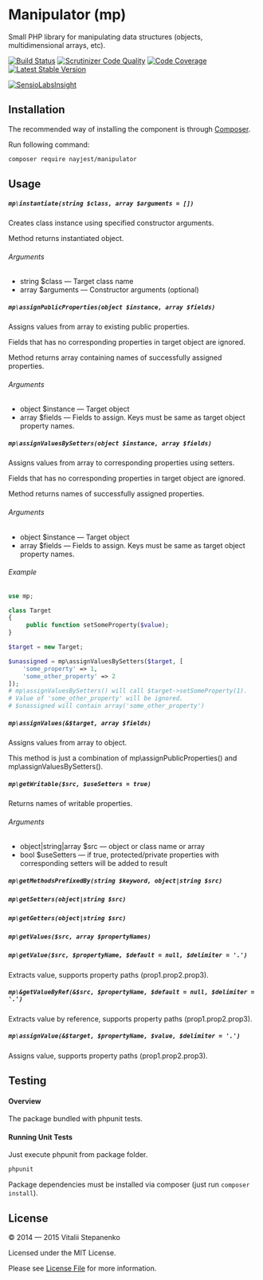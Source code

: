 Manipulator (mp)
=======

Small PHP library for manipulating data structures (objects, multidimensional arrays, etc).


[![Build Status](https://travis-ci.org/Nayjest/manipulator.svg)](https://travis-ci.org/Nayjest/manipulator)
[![Scrutinizer Code Quality](https://scrutinizer-ci.com/g/Nayjest/manipulator/badges/quality-score.png?b=master)](https://scrutinizer-ci.com/g/Nayjest/manipulator/?branch=master)
[![Code Coverage](https://scrutinizer-ci.com/g/Nayjest/manipulator/badges/coverage.png?b=master)](https://scrutinizer-ci.com/g/Nayjest/manipulator/?branch=master)
[![Latest Stable Version](https://img.shields.io/packagist/v/nayjest/manipulator.svg)](https://packagist.org/packages/nayjest/manipulator)

[![SensioLabsInsight](https://insight.sensiolabs.com/projects/4c4b3aa4-e366-456e-8065-67033d2a8080/big.png)](https://insight.sensiolabs.com/projects/4c4b3aa4-e366-456e-8065-67033d2a8080)

## Installation

The recommended way of installing the component is through [Composer](https://getcomposer.org).

Run following command:

```bash
composer require nayjest/manipulator
```

## Usage

##### `mp\instantiate(string $class, array $arguments = [])`

Creates class instance using specified constructor arguments.

Method returns instantiated object.

###### Arguments

* string $class &mdash; Target class name
* array $arguments &mdash; Constructor arguments (optional)



##### `mp\assignPublicProperties(object $instance, array $fields)`

Assigns values from array to existing public properties.

Fields that has no corresponding properties in target object are ignored.

Method returns array containing names of successfully assigned properties.

###### Arguments

* object $instance &mdash; Target object
* array $fields &mdash; Fields to assign. Keys must be same as target object property names.



##### `mp\assignValuesBySetters(object $instance, array $fields)`

Assigns values from array to corresponding properties using setters.

Fields that has no corresponding properties in target object are ignored.

Method returns names of successfully assigned properties.

###### Arguments

* object $instance &mdash; Target object
* array $fields &mdash; Fields to assign. Keys must be same as target object property names.

###### Example

```php
use mp;

class Target
{
     public function setSomeProperty($value);
}

$target = new Target;

$unassigned = mp\assignValuesBySetters($target, [
    'some_property' => 1,
    'some_other_property' => 2
]);
# mp\assignValuesBySetters() will call $target->setSomeProperty(1).
# Value of 'some_other_property' will be ignored.
# $unassigned will contain array('some_other_property')
```

##### `mp\assignValues(&$target, array $fields)`

Assigns values from array to object. 

This method is just a combination of mp\assignPublicProperties() and mp\assignValuesBySetters().



##### `mp\getWritable($src, $useSetters = true)`

Returns names of writable properties.

###### Arguments

* object|string|array $src &mdash; object or class name or array
* bool $useSetters &mdash; if true, protected/private properties with corresponding setters will be added to result

##### `mp\getMethodsPrefixedBy(string $keyword, object|string $src)`


##### `mp\getSetters(object|string $src)`


##### `mp\getGetters(object|string $src)`


##### `mp\getValues($src, array $propertyNames)`


##### `mp\getValue($src, $propertyName, $default = null, $delimiter = '.')`

Extracts value, supports property paths (prop1.prop2.prop3).


##### `mp\&getValueByRef(&$src, $propertyName, $default = null, $delimiter = '.')`

Extracts value by reference, supports property paths (prop1.prop2.prop3).


##### `mp\assignValue(&$target, $propertyName, $value, $delimiter = '.')`

Assigns value, supports property paths (prop1.prop2.prop3).



## Testing

#### Overview

The package bundled with phpunit tests.

#### Running Unit Tests

Just execute phpunit from package folder.

```bash
phpunit
```
Package dependencies must be installed via composer (just run `composer install`).

## License

© 2014 — 2015 Vitalii Stepanenko

Licensed under the MIT License.

Please see [License File](LICENSE) for more information.
